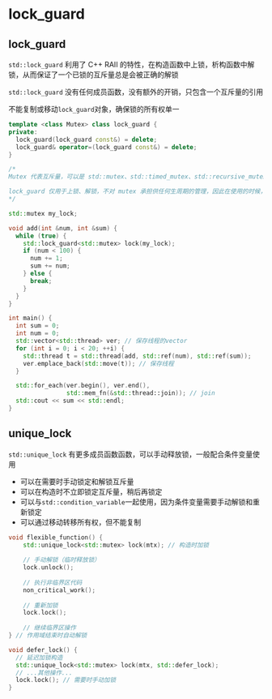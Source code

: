 # lock_guard

## lock_guard

`std::lock_guard` 利用了 C++ RAII 的特性，在构造函数中上锁，析构函数中解锁，从而保证了一个已锁的互斥量总是会被正确的解锁

`std::lock_guard` 没有任何成员函数，没有额外的开销，只包含一个互斥量的引用

不能复制或移动`lock_guard`对象，确保锁的所有权单一

```cpp
template <class Mutex> class lock_guard {
private:
  lock_guard(lock_guard const&) = delete;
  lock_guard& operator=(lock_guard const&) = delete;
}

/*
Mutex 代表互斥量，可以是 std::mutex、std::timed_mutex、std::recursive_mutex、std::recursive_timed_mutex 中的任何一个，也可以是 std::unique_lock，都提供了 lock 和 unlock 的能力

lock_guard 仅用于上锁、解锁，不对 mutex 承担供任何生周期的管理，因此在使用的时候，请确保 lock_guard 管理的 mutex 一直有效
*/
```

```cpp
std::mutex my_lock;

void add(int &num, int &sum) {
  while (true) {
    std::lock_guard<std::mutex> lock(my_lock);
    if (num < 100) {
      num += 1;
      sum += num;
    } else {
      break;
    }
  }
}

int main() {
  int sum = 0;
  int num = 0;
  std::vector<std::thread> ver; // 保存线程的vector
  for (int i = 0; i < 20; ++i) {
    std::thread t = std::thread(add, std::ref(num), std::ref(sum));
    ver.emplace_back(std::move(t)); // 保存线程
  }

  std::for_each(ver.begin(), ver.end(),
                std::mem_fn(&std::thread::join)); // join
  std::cout << sum << std::endl;
}
```

## unique_lock

`std::unique_lock` 有更多成员函数函数，可以手动释放锁，一般配合条件变量使用

- 可以在需要时手动锁定和解锁互斥量
- 可以在构造时不立即锁定互斥量，稍后再锁定
- 可以与`std::condition_variable`一起使用，因为条件变量需要手动解锁和重新锁定
- 可以通过移动转移所有权，但不能复制

```cpp
void flexible_function() {
    std::unique_lock<std::mutex> lock(mtx); // 构造时加锁
    
    // 手动解锁（临时释放锁）
    lock.unlock();
    
    // 执行非临界区代码
    non_critical_work();
    
    // 重新加锁
    lock.lock();
    
    // 继续临界区操作
} // 作用域结束时自动解锁

void defer_lock() {
  // 延迟加锁构造
  std::unique_lock<std::mutex> lock(mtx, std::defer_lock);
  // ...其他操作...
  lock.lock(); // 需要时手动加锁
}
```

